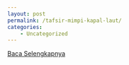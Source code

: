 ```yaml
---
layout: post
permalink: /tafsir-mimpi-kapal-laut/
categories:
    - Uncategorized
---
```


[Baca Selengkapnya](/10)